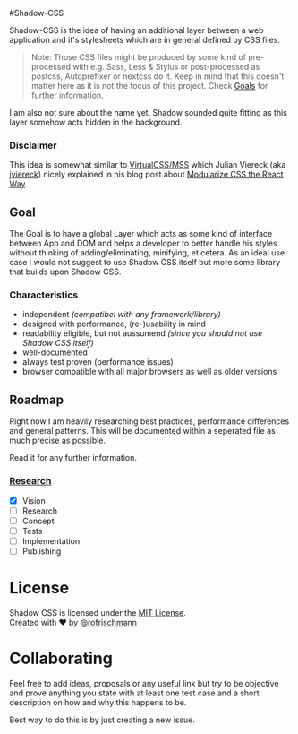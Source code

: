 #Shadow-CSS

Shadow-CSS is the idea of having an additional layer between a web application and it's stylesheets which are in general defined by CSS files.

> Note: Those CSS files might be produced by some kind of pre-processed with e.g. Sass, Less & Stylus or post-processed as postcss, Autoprefixer or nextcss do it.
Keep in mind that this doesn't matter here as it is not the focus of this project. Check [Goals](#goals) for further information.

I am also not sure about the name yet. Shadow sounded quite fitting as this layer somehow acts hidden in the background. 

### Disclaimer
This idea is somewhat similar to [VirtualCSS/MSS](https://github.com/VirtualCSS/planning) which Julian Viereck (aka [jviereck](https://github.com/jviereck)) nicely explained in his blog post about [Modularize CSS the React Way](https://medium.com/@jviereck/modularise-css-the-react-way-1e817b317b04).

## Goal
The Goal is to have a global Layer which acts as some kind of interface between App and DOM and helps a developer to better handle his styles without thinking of adding/eliminating, minifying, et cetera. As an ideal use case I would not suggest to use Shadow CSS itself but more some library that builds upon Shadow CSS.

### Characteristics
* independent *(compatibel with any framework/library)*
* designed with performance, (re-)usability in mind
* readability eligible, but not aussumend *(since you should not use Shadow CSS itself)*
* well-documented
* always test proven (performance issues)
* browser compatible with all major browsers as well as older versions

## Roadmap
Right now I am heavily researching best practices, performance differences and general patterns. 
This will be documented within a seperated file as much precise as possible.
     
Read it for any further information.
### [Research](Research.md)

- [x] Vision
- [ ] Research
- [ ] Concept
- [ ] Tests
- [ ] Implementation
- [ ] Publishing

# License
Shadow CSS is licensed under the [MIT License](http://opensource.org/licenses/MIT).     
Created with &hearts; by [@rofrischmann](http://rofrischmann.de)

# Collaborating
Feel free to add ideas, proposals or any useful link but try to be objective and prove anything you state with at least one test case and a short description on how and why this happens to be.    

Best way to do this is by just creating a new issue.


